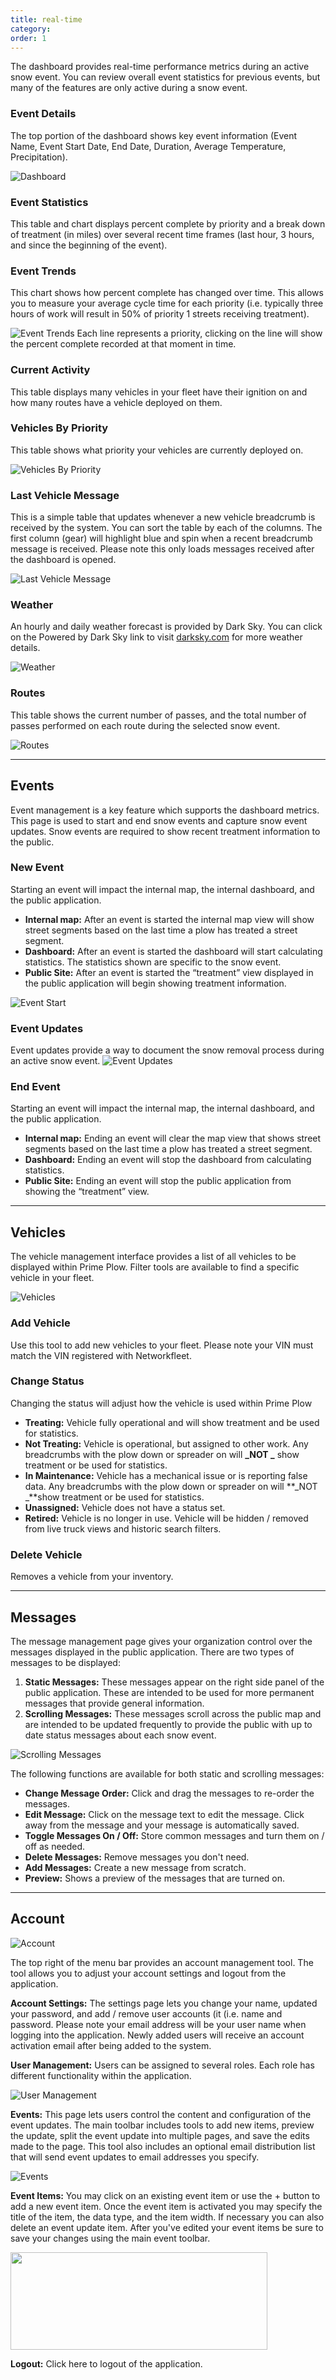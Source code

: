 ```yaml
---
title: real-time
category:
order: 1
---
```


The dashboard provides real-time performance metrics during an active snow event. You can review overall event statistics for previous events, but many of the features are only active during a snow event.

### Event Details
The top portion of the dashboard shows key event information (Event Name, Event Start Date, End Date, Duration, Average Temperature, Precipitation).

![Dashboard](/img/dashboard.png)

### Event Statistics
This table and chart displays percent complete by priority and a break down of treatment (in miles) over several recent time frames (last hour, 3 hours, and since the beginning of the event).

### Event Trends
This chart shows how percent complete has changed over time. This allows you to measure your average cycle time for each priority (i.e. typically three hours of work will result in 50% of priority 1 streets receiving treatment).

![Event Trends](/img/eventtrends.png)
Each line represents a priority, clicking on the line will show the percent complete recorded at that moment in time.

### Current Activity
This table displays many vehicles in your fleet have their ignition on and how many routes have a vehicle deployed on them.

### Vehicles By Priority
This table shows what priority your vehicles are currently deployed on.

![Vehicles By Priority](/img/vehbypriority.png)

### Last Vehicle Message
This is a simple table that updates whenever a new vehicle breadcrumb is received by the system. You can sort the table by each of the columns. The first column (gear) will highlight blue and spin when a recent breadcrumb message is received. Please note this only loads messages received after the dashboard is opened.

![Last Vehicle Message](/img/lastvehiclemessage.png)

### Weather
An hourly and daily weather forecast is provided by Dark Sky. You can click on the Powered by Dark Sky link to visit [darksky.com](http://darksky.com/) for more weather details.

![Weather](/img/weather.png)

### Routes
This table shows the current number of passes, and the total number of passes performed on each route during the selected snow event.

![Routes](/img/routes.png)

* * *

## Events

Event management is a key feature which supports the dashboard metrics. This page is used to start and end snow events and capture snow event updates. Snow events are required to show recent treatment information to the public.

### New Event
Starting an event will impact the internal map, the internal dashboard, and the public application.
* **Internal map:** After an event is started the internal map view will show street segments based on the last time a plow has treated a street segment.
* **Dashboard:** After an event is started the dashboard will start calculating statistics. The statistics shown are specific to the snow event.
* **Public Site:** After an event is started the “treatment” view displayed in the public application will begin showing treatment information.

![Event Start](/img/Event_Start.gif)

### Event Updates
Event updates provide a way to document the snow removal process during an active snow event.
![Event Updates](/img/eventupdates.png)
### End Event
Starting an event will impact the internal map, the internal dashboard, and the public application.

* **Internal map:** Ending an event will clear the map view that shows street segments based on the last time a plow has treated a street segment.
* **Dashboard:** Ending an event will stop the dashboard from calculating statistics.
* **Public Site:** Ending an event will stop the public application from showing the “treatment” view.

* * *

## Vehicles

The vehicle management interface provides a list of all vehicles to be displayed within Prime Plow. Filter tools are available to find a specific vehicle in your fleet.

![Vehicles](/img/vehicles.png)

### Add Vehicle
Use this tool to add new vehicles to your fleet. Please note your VIN must match the VIN registered with Networkfleet.

### Change Status
Changing the status will adjust how the vehicle is used within Prime Plow

* **Treating:** Vehicle fully operational and will show treatment and be used for statistics.
* **Not Treating:** Vehicle is operational, but assigned to other work. Any breadcrumbs with the plow down or spreader on will **_NOT _** show treatment or be used for statistics.
* **In Maintenance:** Vehicle has a mechanical issue or is reporting false data. Any breadcrumbs with the plow down or spreader on will **_NOT _**show treatment or be used for statistics.
* **Unassigned:** Vehicle does not have a status set.
* **Retired:** Vehicle is no longer in use. Vehicle will be hidden / removed from live truck views and historic search filters.

### Delete Vehicle
Removes a vehicle from your inventory.

* * *

## Messages

The message management page gives your organization control over the messages displayed in the public application. There are two types of messages to be displayed:
1. **Static Messages:** These messages appear on the right side panel of the public application. These are intended to be used for more permanent messages that provide general information.
2. **Scrolling Messages:** These messages scroll across the public map and are intended to be updated frequently to provide the public with up to date status messages about each snow event.

![Scrolling Messages](/img/scrolling-messages.png)

The following functions are available for both static and scrolling messages:

* **Change Message Order:** Click and drag the messages to re-order the messages.
* **Edit Message:** Click on the message text to edit the message. Click away from the message and your message is automatically saved.
* **Toggle Messages On / Off:** Store common messages and turn them on / off as needed.
* **Delete Messages:** Remove messages you don't need.
* **Add Messages:** Create a new message from scratch.
* **Preview:** Shows a preview of the messages that are turned on.

* * *

## Account

![Account](/img/account.png)

The top right of the menu bar provides an account management tool. The tool allows you to adjust your account settings and logout from the application.

**Account Settings:** The settings page lets you change your name, updated your password, and add / remove user accounts (it  (i.e. name and password. Please note your email address will be your user name when logging into the application. Newly added users will receive an account activation email after being added to the system.

**User Management:** Users can be assigned to several roles. Each role has different functionality within the application.

![User Management](/img/usermanagement.png)

**Events:** This page lets users control the content and configuration of the event updates. The main toolbar includes tools to add new items, preview the update, split the event update into multiple pages, and save the edits made to the page. This tool also includes an optional email distribution list that will send event updates to email addresses you specify.

![Events](/img/eventtoolbar.png)

**Event Items:** You may click on an existing event item or use the + button to add a new event item. Once the event item is activated you may specify the title of the item, the data type,  and the item width. If necessary you can also delete an event update item. After you've edited your event items be sure to save your changes using the main event toolbar.

<img src="/img/itemDetails.png" width="411" height="156" />

**Logout:** Click here to logout of the application.